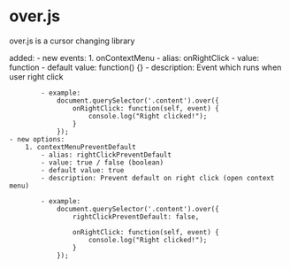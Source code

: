 # over.js
over.js is a cursor changing library

added:
    - new events:
        1. onContextMenu
            - alias: onRightClick
            - value: function
            - default value: function() {}
            - description: Event which runs when user right click

            - example: 
                document.querySelector('.content').over({
                    onRightClick: function(self, event) {
                        console.log("Right clicked!");
                    }
                });
    - new options:
        1. contextMenuPreventDefault
            - alias: rightClickPreventDefault
            - value: true / false (boolean)
            - default value: true
            - description: Prevent default on right click (open context menu)

            - example:
                document.querySelector('.content').over({
                    rightClickPreventDefault: false,

                    onRightClick: function(self, event) {
                        console.log("Right clicked!");
                    }
                });